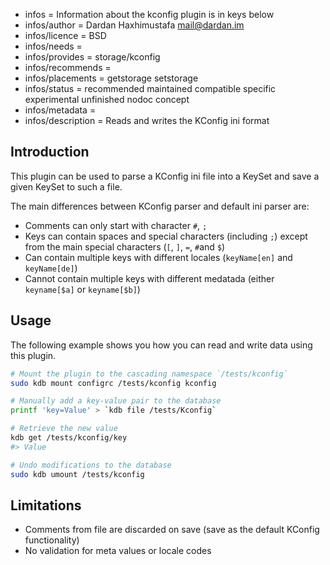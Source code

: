 - infos = Information about the kconfig plugin is in keys below
- infos/author = Dardan Haxhimustafa <mail@dardan.im>
- infos/licence = BSD
- infos/needs =
- infos/provides = storage/kconfig
- infos/recommends =
- infos/placements = getstorage setstorage
- infos/status = recommended maintained compatible specific experimental unfinished nodoc concept
- infos/metadata =
- infos/description = Reads and writes the KConfig ini format

## Introduction

This plugin can be used to parse a KConfig ini file into a KeySet and save a given KeySet to such a file. 

The main differences between KConfig parser and default ini parser are:

- Comments can only start with character `#`, `;`
- Keys can contain spaces and special characters (including `;`) except from the main special characters (`[`, `]`, `=`, `#`and  `$`)
- Can contain multiple keys with different locales (`keyName[en]` and `keyName[de]`)
- Cannot contain multiple keys with different medatada (either `keyname[$a]` or `keyname[$b]`)

## Usage

The following example shows you how you can read and write data using this plugin.

```sh
# Mount the plugin to the cascading namespace `/tests/kconfig`
sudo kdb mount configrc /tests/kconfig kconfig

# Manually add a key-value pair to the database
printf 'key=Value' > `kdb file /tests/Kconfig`

# Retrieve the new value
kdb get /tests/kconfig/key
#> Value

# Undo modifications to the database
sudo kdb umount /tests/kconfig
```

## Limitations

* Comments from file are discarded on save (save as the default KConfig functionality)
* No validation for meta values or locale codes
